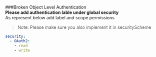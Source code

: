 ###Broken Object Level Authentication  
**Please add authentication lable under global security**  
As represent below add label and scope permissions  
> Note: Please make sure you also implement it in securityScheme
```yaml
security:
  - OAuth2:
    - read
    - write
```